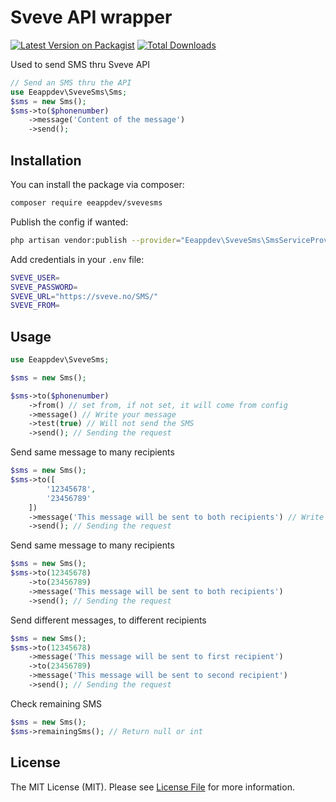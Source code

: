 # Sveve API wrapper

[![Latest Version on Packagist](https://img.shields.io/packagist/v/eeappdev/svevesms.svg?style=flat-square)](https://packagist.org/packages/eeappdev/svevesms)
[![Total Downloads](https://img.shields.io/packagist/dt/eeappdev/svevesms.svg?style=flat-square)](https://packagist.org/packages/eeappdev/svevesms)

Used to send SMS thru Sveve API

```php
// Send an SMS thru the API
use Eeappdev\SveveSms\Sms;
$sms = new Sms();
$sms->to($phonenumber)
    ->message('Content of the message')
    ->send();
```

## Installation

You can install the package via composer:

```bash
composer require eeappdev/svevesms
```

Publish the config if wanted:
```bash
php artisan vendor:publish --provider="Eeappdev\SveveSms\SmsServiceProvider" --tag="config"
```

Add credentials in your `.env` file:

```bash
SVEVE_USER=
SVEVE_PASSWORD=
SVEVE_URL="https://sveve.no/SMS/"
SVEVE_FROM=
```


## Usage

```php
use Eeappdev\SveveSms;

$sms = new Sms();

$sms->to($phonenumber)
    ->from() // set from, if not set, it will come from config
    ->message() // Write your message
    ->test(true) // Will not send the SMS
    ->send(); // Sending the request
```

Send same message to many recipients
```php
$sms = new Sms();
$sms->to([
        '12345678', 
        '23456789'
    ])
    ->message('This message will be sent to both recipients') // Write your message
    ->send(); // Sending the request
```
Send same message to many recipients
```php
$sms = new Sms();
$sms->to(12345678)
    ->to(23456789)
    ->message('This message will be sent to both recipients')
    ->send(); // Sending the request
```

Send different messages, to different recipients
```php
$sms = new Sms();
$sms->to(12345678)
    ->message('This message will be sent to first recipient')
    ->to(23456789)
    ->message('This message will be sent to second recipient')
    ->send(); // Sending the request
```

Check remaining SMS
```php
$sms = new Sms();
$sms->remainingSms(); // Return null or int
```

## License

The MIT License (MIT). Please see [License File](LICENSE.md) for more information.
